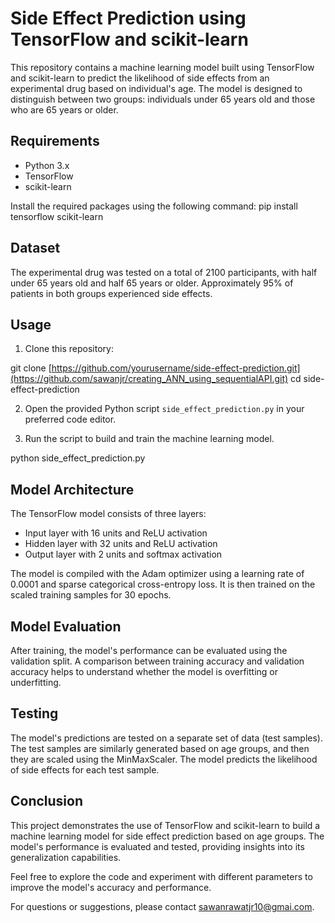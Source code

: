 # Side Effect Prediction using TensorFlow and scikit-learn

This repository contains a machine learning model built using TensorFlow and scikit-learn to predict the likelihood of side effects from an experimental drug based on individual's age. The model is designed to distinguish between two groups: individuals under 65 years old and those who are 65 years or older.

## Requirements

- Python 3.x
- TensorFlow
- scikit-learn

Install the required packages using the following command:
pip install tensorflow scikit-learn

## Dataset

The experimental drug was tested on a total of 2100 participants, with half under 65 years old and half 65 years or older. Approximately 95% of patients in both groups experienced side effects.

## Usage

1. Clone this repository:


git clone [https://github.com/yourusername/side-effect-prediction.git](https://github.com/sawanjr/creating_ANN_using_sequentialAPI.git)
cd side-effect-prediction


2. Open the provided Python script `side_effect_prediction.py` in your preferred code editor.

3. Run the script to build and train the machine learning model.


python side_effect_prediction.py


## Model Architecture

The TensorFlow model consists of three layers:
- Input layer with 16 units and ReLU activation
- Hidden layer with 32 units and ReLU activation
- Output layer with 2 units and softmax activation

The model is compiled with the Adam optimizer using a learning rate of 0.0001 and sparse categorical cross-entropy loss. It is then trained on the scaled training samples for 30 epochs.

## Model Evaluation

After training, the model's performance can be evaluated using the validation split. A comparison between training accuracy and validation accuracy helps to understand whether the model is overfitting or underfitting.

## Testing

The model's predictions are tested on a separate set of data (test samples). The test samples are similarly generated based on age groups, and then they are scaled using the MinMaxScaler. The model predicts the likelihood of side effects for each test sample.

## Conclusion

This project demonstrates the use of TensorFlow and scikit-learn to build a machine learning model for side effect prediction based on age groups. The model's performance is evaluated and tested, providing insights into its generalization capabilities.

Feel free to explore the code and experiment with different parameters to improve the model's accuracy and performance.

For questions or suggestions, please contact [sawanrawatjr10@gmai.com](sawanrawatjr10@gmai.com).
